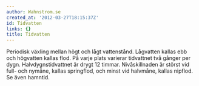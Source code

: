 ```yaml
---
author: Wahnstrom.se
created_at: '2012-03-27T18:15:37Z'
id: Tidvatten
links: {}
title: Tidvatten
---
```


Periodisk växling mellan högt och lågt vattenstånd. Lågvatten kallas ebb och högvatten kallas flod.
På varje plats varierar tidvattnet två gånger per dygn. Halvdygnstidvattnet är drygt 12 timmar.
Nivåskillnaden är störst vid full- och nymåne, kallas springflod, och minst vid halvmåne, kallas
nipflod. Se även hamntid.